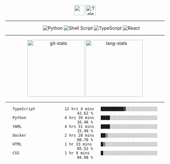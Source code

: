 <div align="center">
  <img height="32" src="https://readme-typing-svg.herokuapp.com?font=anonymous-pro&color=%2324F726&center=true&lines=Hi%2C+I'm+Stephan+Yorchenko;Frontend+developer+at+Tochka">
  <a href="https://t.me/StephanYorchenko">
    <img width="32" alt="Telegram logo" src="https://upload.wikimedia.org/wikipedia/commons/thumb/8/82/Telegram_logo.svg/512px-Telegram_logo.svg.png">
  </a>
</div>
<hr/>
<div align="center">
  <dl align="center">
     <dd>
      <img alt="Python" src="https://img.shields.io/badge/python-3670A0?style=for-the-badge&logo=python&logoColor=ffdd54">
      <img alt="Shell Script" src="https://img.shields.io/badge/shell_script-%23121011.svg?style=for-the-badge&logo=gnu-bash&logoColor=white">
      <img alt="TypeScript" src="https://img.shields.io/badge/typescript-%23007ACC.svg?style=for-the-badge&logo=typescript&logoColor=white">
      <img alt="React" src="https://img.shields.io/badge/react-%2320232a.svg?style=for-the-badge&logo=react&logoColor=%2361DAFB">
      </dd>
  </dl>
</div>
<hr/>

<!-- <div align="center">
  <details>
    <summary>💪 <strong>Stats</strong></summary>
      <img src="https://github.r2v.ch/codewars?user=StephanYorchenko&top_languages=true" alt="codewars stats">
  </details>
</div>
<hr/> -->
<div align="center">
<img height="180em" src="https://github-readme-stats.vercel.app/api?username=StephanYorchenko&show_icons=true&count_private=true&theme=gotham" alt="git-stats">
<img height="180em" src="https://github-readme-stats.vercel.app/api/top-langs/?username=StephanYorchenko&theme=gotham&layout=compact&q=4" alt="lang-stats">
</div>

<hr/>

<div align="center">
<!--START_SECTION:waka-->

```text
TypeScript             12 hrs 4 mins   ██████████▓░░░░░░░░░░░░░░   42.62 %
Python                 4 hrs 39 mins   ████░░░░░░░░░░░░░░░░░░░░░   16.46 %
YAML                   4 hrs 31 mins   ████░░░░░░░░░░░░░░░░░░░░░   15.99 %
Docker                 2 hrs 28 mins   ██▒░░░░░░░░░░░░░░░░░░░░░░   08.76 %
HTML                   1 hr 33 mins    █▒░░░░░░░░░░░░░░░░░░░░░░░   05.52 %
CSS                    1 hr 9 mins     █░░░░░░░░░░░░░░░░░░░░░░░░   04.08 %
```

<!--END_SECTION:waka-->
</div>

